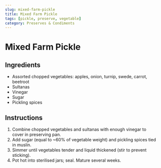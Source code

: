```yaml
---
slug: mixed-farm-pickle
title: Mixed Farm Pickle
tags: [pickle, preserve, vegetable]
category: Preserves & Condiments
---
```


# Mixed Farm Pickle

## Ingredients

- Assorted chopped vegetables: apples, onion, turnip, swede, carrot, beetroot
- Sultanas
- Vinegar
- Sugar
- Pickling spices

## Instructions

1. Combine chopped vegetables and sultanas with enough vinegar to cover in preserving pan.
2. Add sugar (equal to ~60% of vegetable weight) and pickling spices tied in muslin.
3. Simmer until vegetables tender and liquid thickened (stir to prevent sticking).
4. Pot hot into sterilised jars; seal. Mature several weeks.
